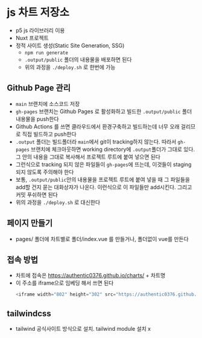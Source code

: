 # js 차트 저장소
- p5 js 라이브러리 이용
- Nuxt 프로젝트
- 정적 사이트 생성(Static Site Generation, SSG)
  - `npm run generate`
  - `.output/public` 폴더의 내용물을 배포하면 된다
  - 위의 과정을 `./deploy.sh` 로 한번에 가능

## Github Page 관리
- `main` 브랜치에 소스코드 저장
- `gh-pages` 브랜치는 Github Pages 로 활성화하고 빌드한 `.output/public` 폴더 내용물을 push한다
- Github Actions 를 쓰면 클라우드에서 환경구축하고 빌드하는데 너무 오래 걸리므로 직접 빌드하고 push한다
- `.output` 폴더는 빌드폴더라 `main`에서 git이 tracking하지 않는다. 따라서 `gh-pages` 브랜치에 체크아웃하면 working directory에 `.output`폴더가 그대로 있다. 그 안의 내용을 그대로 복사해서 프로젝트 루트에 붙여 넣으면 된다
- 그런식으로 tracking 되지 않은 파일들이 `gh-pages`에 뜨는데, 이것들이 staging 되지 않도록 주의해야 한다
- 보통, `.output/public`안의 내용물을 프로젝트 루트에 붙여 넣을 때 그 파일들을 add할 건지 묻는 대화상자가 나온다. 이런식으로 이 파일들만 add시킨다. 그리고 커밋 푸쉬하면 된다
- 위의 과정을 `./deploy.sh` 로 대신한다

## 페이지 만들기
- pages/ 폴더에 차트별로 폴더/index.vue 를 만들거나, 폴더없이 vue를 만든다

## 접속 방법
- 차트에 접속은 https://authentic0376.github.io/charts/ + 차트명
- 이 주소를 iframe으로 임베딩 해서 쓰면 된다
    ```javascript
  <iframe width="802" height="302" src="https://authentic0376.github.io/charts/shannon_sampling_theorem" frameborder="0"></iframe>
  ```

## tailwindcss
- tailwind 공식사이트 방식으로 설치. tailwind module 설치 x 